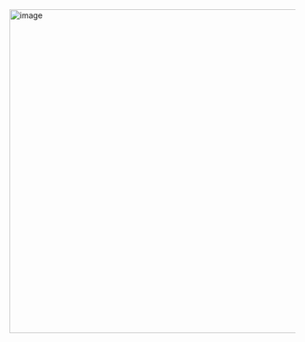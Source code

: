 <img width="571" alt="image" src="https://user-images.githubusercontent.com/37501487/206621144-0fb3b9ba-b306-4813-aacd-03cda948b9fc.png">
